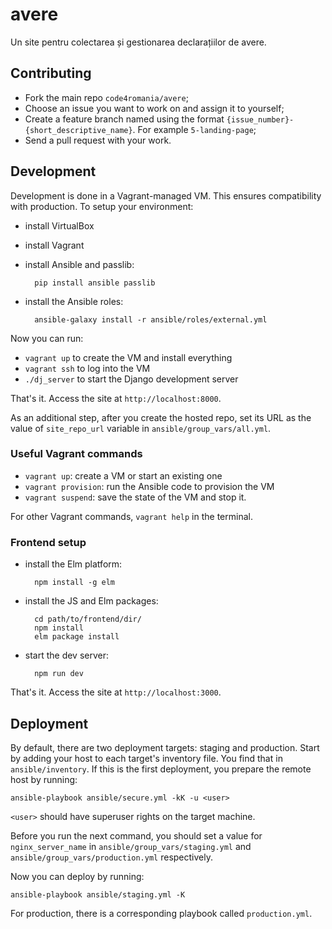 # avere
Un site pentru colectarea și gestionarea declarațiilor de avere.


## Contributing
- Fork the main repo `code4romania/avere`;
- Choose an issue you want to work on and assign it to yourself;
- Create a feature branch named using the format
`{issue_number}-{short_descriptive_name}`. For example `5-landing-page`;
- Send a pull request with your work.


## Development
Development is done in a Vagrant-managed VM. This ensures compatibility with
production. To setup your environment:
- install VirtualBox
- install Vagrant
- install Ansible and passlib:

        pip install ansible passlib

- install the Ansible roles:

        ansible-galaxy install -r ansible/roles/external.yml

Now you can run:
- `vagrant up` to create the VM and install everything
- `vagrant ssh` to log into the VM
- `./dj_server` to start the Django development server

That's it. Access the site at `http://localhost:8000`.

As an additional step, after you create the hosted repo, set its URL as the
value of `site_repo_url` variable in `ansible/group_vars/all.yml`.

### Useful Vagrant commands
- `vagrant up`: create a VM or start an existing one
- `vagrant provision`: run the Ansible code to provision the VM
- `vagrant suspend`: save the state of the VM and stop it.

For other Vagrant commands, `vagrant help` in the terminal.

### Frontend setup
- install the Elm platform:

        npm install -g elm

- install the JS and Elm packages:

        cd path/to/frontend/dir/
        npm install
        elm package install

- start the dev server:

        npm run dev

That's it. Access the site at `http://localhost:3000`.

## Deployment
By default, there are two deployment targets: staging and production. Start
by adding your host to each target's inventory file. You find that in
`ansible/inventory`. If this is the first deployment, you prepare the remote
host by running:

    ansible-playbook ansible/secure.yml -kK -u <user>

`<user>` should have superuser rights on the target machine.

Before you run the next command, you should set a value for
`nginx_server_name` in `ansible/group_vars/staging.yml` and
`ansible/group_vars/production.yml` respectively.

Now you can deploy by running:

    ansible-playbook ansible/staging.yml -K

For production, there is a corresponding playbook called `production.yml`.
